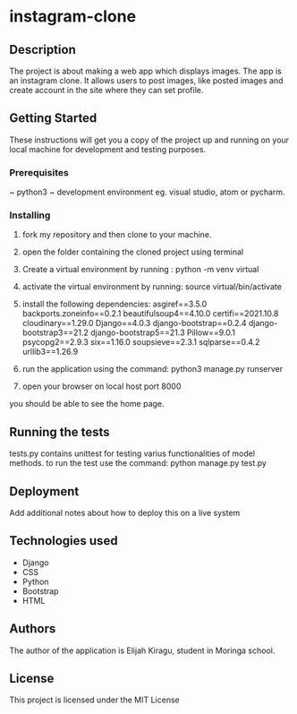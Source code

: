 # instagram-clone


## Description

The project is about making a web app which displays images. The app is an instagram clone. It allows users to post images, like posted images and create account in the site where they can set profile. 

## Getting Started

These instructions will get you a copy of the project up and running on your local machine for development and testing purposes.

### Prerequisites

~ python3
~ development environment eg. visual studio, atom or pycharm.

### Installing

1. fork my repository and then clone to your machine.
2. open the folder containing the cloned project using terminal
3. Create a virtual environment by running :
    python -m venv virtual
4. activate the virtual environment by running:
    source virtual/bin/activate
5. install the following dependencies:
        asgiref==3.5.0
        backports.zoneinfo==0.2.1
        beautifulsoup4==4.10.0
        certifi==2021.10.8
        cloudinary==1.29.0
        Django==4.0.3
        django-bootstrap==0.2.4
        django-bootstrap3==21.2
        django-bootstrap5==21.3
        Pillow==9.0.1
        psycopg2==2.9.3
        six==1.16.0
        soupsieve==2.3.1
        sqlparse==0.4.2
        urllib3==1.26.9
6. run the application using the command:
   python3 manage.py runserver

7. open your browser on local host port 8000

you should be able to see the home page.

## Running the tests

tests.py contains unittest for testing varius functionalities of model methods. to run the test use the command:
   python manage.py test.py



## Deployment

Add additional notes about how to deploy this on a live system

## Technologies used

* Django
* CSS
* Python
* Bootstrap
* HTML


## Authors

The author of the application is Elijah Kiragu, student in Moringa school.

## License

This project is licensed under the MIT License 

